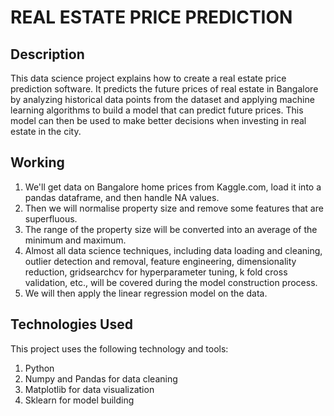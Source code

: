 # REAL ESTATE PRICE PREDICTION
## Description
This data science project explains how to create a real estate price prediction software. It predicts the future prices of real estate in Bangalore by analyzing historical data points from the dataset and applying machine learning algorithms to build a model that can predict future prices. This model can then be used to make better decisions when investing in real estate in the city.

## Working
1. We'll get data on Bangalore home prices from Kaggle.com, load it into a pandas dataframe, and then handle NA values.
2. Then we will normalise property size and remove some features that are superfluous.
3. The range of the property size will be converted into an average of the minimum and maximum.
4. Almost all data science techniques, including data loading and cleaning, outlier detection and removal, feature engineering, dimensionality reduction, gridsearchcv for hyperparameter tuning, k fold cross validation, etc., will be covered during the model construction process.
5. We will then apply the linear regression model on the data.

## Technologies Used
This project uses the following technology and tools:
1. Python
2. Numpy and Pandas for data cleaning
3. Matplotlib for data visualization
4. Sklearn for model building
